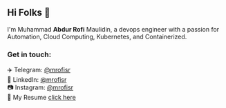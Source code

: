 ## Hi Folks 👋

I'm Muhammad **Abdur Rofi** Maulidin, a devops engineer with a passion for Automation, Cloud Computing, Kubernetes, and Containerized.

### Get in touch:
✈️ Telegram: [@mrofisr](https://t.me/@mrofisr)\
👥 LinkedIn: [@mrofisr](https://linkedin.com/in/mrofisr)\
📷 Instagram: [@mrofisr](https://instagram.com/mrofisr)\
📄 My Resume [click here](https://docs.google.com/document/d/1MrNN7FVdeBrYz6cAPbFuX-bQrKRJcmVU/edit?usp=sharing&ouid=115101997489316475264&rtpof=true&sd=true)

